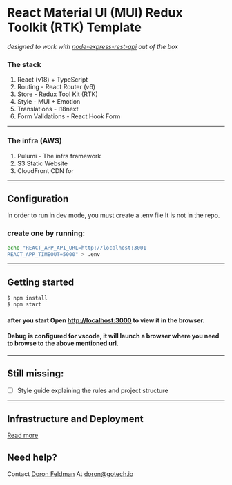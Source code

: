# React Material UI (MUI) Redux Toolkit (RTK) Template

_designed to work with [node-express-rest-api](https://github.com/Code-For-Israel/node-express-rest-api) out of the box_

### The stack

1. React (v18) + TypeScript
2. Routing - React Router (v6)
3. Store - Redux Tool Kit (RTK)
4. Style - MUI + Emotion
5. Translations - i18next
6. Form Validations - React Hook Form

---

### The infra (AWS)

1. Pulumi - The infra framework
2. S3 Static Website
3. CloudFront CDN for

---

## Configuration

In order to run in dev mode, you must create a .env file
It is not in the repo.

### create one by running:

```bash
echo "REACT_APP_API_URL=http://localhost:3001
REACT_APP_TIMEOUT=5000" > .env
```

---

## Getting started

```sh
$ npm install
$ npm start
```

#### after you start Open [http://localhost:3000](http://localhost:3000) to view it in the browser.

#### Debug is configured for vscode, it will launch a browser where you need to browse to the above mentioned url.

---

## Still missing:

- [ ] Style guide explaining the rules and project structure

---

## Infrastructure and Deployment

[Read more](infra/README.md)

## Need help?

Contact [Doron Feldman](https://github.com/doronfeldman) At [doron@gotech.io](mailto:doron@gotech.io)
